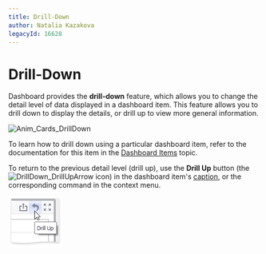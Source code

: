 ```yaml
---
title: Drill-Down
author: Natalia Kazakova
legacyId: 16628
---
```

# Drill-Down
Dashboard provides the **drill-down** feature, which allows you to change the detail level of data displayed in a dashboard item. This feature allows you to drill down to display the details, or drill up to view more general information.

![Anim_Cards_DrillDown](../../../images/img19995.gif)

To learn how to drill down using a particular dashboard item, refer to the documentation for this item in the [Dashboard Items](../dashboard-items.md) topic.

To return to the previous detail level (drill up), use the **Drill Up** button (the ![DrillDown_DrillUpArrow](../../../images/img18627.png) icon) in the dashboard item's [caption](dashboard-layout.md), or the corresponding command in the context menu.

![Chart_Interactivity_DrillUp](../../../images/img19460.png)